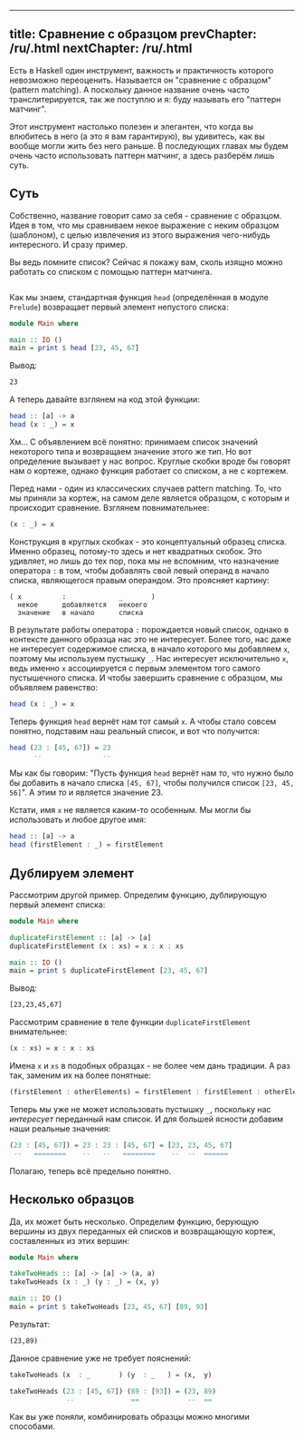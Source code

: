 ----
title: Сравнение с образцом
prevChapter: /ru/__.html
nextChapter: /ru/__.html
----

Есть в Haskell один инструмент, важность и практичность которого невозможно переоценить. Называется он "сравнение с образцом" (pattern matching). А поскольку данное название очень часто транслитерируется, так же поступлю и я: буду называть его "паттерн матчинг".

Этот инструмент настолько полезен и элегантен, что когда вы влюбитесь в него (а это я вам гарантирую), вы удивитесь, как вы вообще могли жить без него раньше. В последующих главах мы будем очень часто использовать паттерн матчинг, а здесь разберём лишь суть.

## Суть

Собственно, название говорит само за себя - сравнение с образцом. Идея в том, что мы сравниваем некое выражение с неким образцом (шаблоном), с целью извлечения из этого выражения чего-нибудь интересного. И сразу пример.

Вы ведь помните список? Сейчас я покажу вам, сколь изящно можно работать со списком с помощью паттерн матчинга.

```haskell

```























Как мы знаем, стандартная функция `head` (определённая в модуле `Prelude`) возвращает первый элемент непустого списка:

```haskell
module Main where

main :: IO ()
main = print $ head [23, 45, 67]
```

Вывод:

```bash
23
```

А теперь давайте взглянем на код этой функции:

```haskell
head :: [a] -> a
head (x : _) = x
```

Хм... С объявлением всё понятно: принимаем список значений некоторого типа и возвращаем значение этого же тип. Но вот определение вызывает у нас вопрос. Круглые скобки вроде бы говорят нам о кортеже, однако функция работает со списком, а не с кортежем.

Перед нами - один из классических случаев pattern matching. То, что мы приняли за кортеж, на самом деле является образцом, с которым и происходит сравнение. Взглянем повнимательнее:

```haskell
(x : _) = x
```

Конструкция в круглых скобках - это концептуальный образец списка. Именно образец, потому-то здесь и нет квадратных скобок. Это удивляет, но лишь до тех пор, пока мы не вспомним, что назначение оператора `:` в том, чтобы добавлять свой левый операнд в начало списка, являющегося правым операндом. Это проясняет картину:

```
( x          :             _       )
  некое      добавляется   некоего
  значение   в начало      списка
```

В результате работы оператора `:` порождается новый список, однако в контексте данного образца нас это не интересует. Более того, нас даже не интересует содержимое списка, в начало которого мы добавляем `x`, поэтому мы используем пустышку `_`. Нас интересует исключительно `x`, ведь именно `x` ассоциируется с первым элементом того самого пустышечного списка. И чтобы завершить сравнение с образцом, мы объявляем равенство:

```haskell
head (x : _) = x
```

Теперь функция `head` вернёт нам тот самый `x`. А чтобы стало совсем понятно, подставим наш реальный список, и вот что получится:

```haskell
head (23 : [45, 67]) = 23
      --               --
```

Мы как бы говорим: "Пусть функция `head` вернёт нам *то*, что нужно было бы добавить в начало списка `[45, 67]`, чтобы получился список `[23, 45, 56]`". А этим *то* и является значение 23.

Кстати, имя `x` не является каким-то особенным. Мы могли бы использовать и любое другое имя:

```haskell
head :: [a] -> a
head (firstElement : _) = firstElement
```

## Дублируем элемент

Рассмотрим другой пример. Определим функцию, дублирующую первый элемент списка:

```haskell
module Main where

duplicateFirstElement :: [a] -> [a]
duplicateFirstElement (x : xs) = x : x : xs

main :: IO ()
main = print $ duplicateFirstElement [23, 45, 67]
```

Вывод:

```bash
[23,23,45,67]
```

Рассмотрим сравнение в теле функции `duplicateFirstElement` внимательнее:

```haskell
(x : xs) = x : x : xs
```

Имена `x` и `xs` в подобных образцах - не более чем дань традиции. А раз так, заменим их на более понятные:

```haskell
(firstElement : otherElements) = firstElement : firstElement : otherElements
```

Теперь мы уже не может использовать пустышку `_`, поскольку нас *интересует* переданный нам список. И для большей ясности добавим наши реальные значения:

```haskell
(23 : [45, 67]) = 23 : 23 : [45, 67] = [23, 23, 45, 67]
 --   ========    --   --   ========    --  --  ======
```

Полагаю, теперь всё предельно понятно.

## Несколько образцов

Да, их может быть несколько. Определим функцию, берующую вершины из двух переданных ей списков и возвращающую кортеж, составленных из этих вершин:

```haskell
module Main where

takeTwoHeads :: [a] -> [a] -> (a, a)
takeTwoHeads (x : _) (y : _) = (x, y)

main :: IO ()
main = print $ takeTwoHeads [23, 45, 67] [89, 93]
```

Результат:

```bash
(23,89)
```

Данное сравнение уже не требует пояснений:

```haskell
takeTwoHeads (x  : _       ) (y  : _   ) = (x,  y)

takeTwoHeads (23 : [45, 67]) (89 : [93]) = (23, 89)
              --              ==            --  ==
```

Как вы уже поняли, комбинировать образцы можно многими способами.


